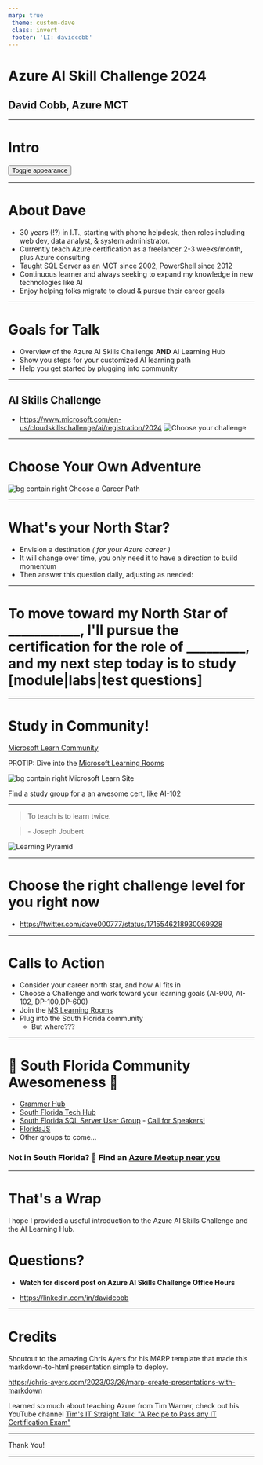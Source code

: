 ```yaml
---
marp: true
 theme: custom-dave
 class: invert
 footer: 'LI: davidcobb'
---
```


# Azure AI Skill Challenge 2024

## David Cobb, Azure MCT




---

# Intro

<button onclick="document.querySelectorAll('section').forEach((e) => e.classList.toggle('invert'))">Toggle appearance</button>

---

# About Dave
- 30 years (!?) in I.T., starting with phone helpdesk, then roles including web dev, data analyst, & system administrator.
- Currently teach Azure certification as a freelancer 2-3 weeks/month, plus Azure consulting
- Taught SQL Server as an MCT since 2002, PowerShell since 2012 
- Continuous learner and always seeking to expand my knowledge in new technologies like AI
- Enjoy helping folks migrate to cloud & pursue their career goals

---

# Goals for Talk

- Overview of the Azure AI Skills Challenge
**AND** AI Learning Hub 
- Show you steps for your customized AI learning path
- Help you get started by plugging into community

---

## AI Skills Challenge

- https://www.microsoft.com/en-us/cloudskillschallenge/ai/registration/2024
![Choose your challenge](img/4challenge.png)

---

# Choose Your Own Adventure 

![bg contain right Choose a Career Path](img/ms-learn-roles.png)

---

# What's your North Star?

- Envision a destination *( for your Azure career )*
- It will change over time, you only need it to have a direction to build momentum
- Then answer this question daily, adjusting as needed:

---

# To move toward my North Star of ___________, I'll pursue the certification for the role of _________, and my next step today is to study __[module|labs|test questions]__

---


# Study in Community!

[Microsoft Learn Community](https://learn.microsoft.com/en-us/training/learn-community)


PROTIP: Dive into the [Microsoft Learning Rooms](https://techcommunity.microsoft.com/t5/custom/page/page-id/learn)

![bg contain right Microsoft Learn Site](img/mslearn.png)

Find a study group for a an awesome cert, like AI-102

---



> To teach is to learn twice.

> \- Joseph Joubert

![Learning Pyramid](img/learning-pyramid-ntl.png)

---

# Choose the right challenge level for you right now
- https://twitter.com/dave000777/status/1715546218930069928

---


# Calls to Action 

- Consider your career north star, and how AI fits in
- Choose a Challenge and work toward your learning goals (AI-900, AI-102, DP-100,DP-600)
- Join the [MS Learning Rooms](https://techcommunity.microsoft.com/t5/custom/page/page-id/learn)
- Plug into the South Florida community
  - But where???
  
---

# 🌴 South Florida Community Awesomeness 🌴

- [Grammer Hub](https://grammerhub.org)
- [South Florida Tech Hub](https://techhubsouthflorida.org/meetups/)
- [South Florida SQL Server User Group](https://www.meetup.com/sfssug/) - [Call for Speakers!](https://sessionize.com/sfssug-call-for-speakers/)
- [FloridaJS](https://www.meetup.com/floridajs/)
- Other groups to come...

### Not in South Florida? 🌴 Find an [Azure Meetup near you](https://www.meetup.com/topics/azure/)

---
# That's a Wrap

I hope I provided a useful introduction to the Azure AI Skills Challenge and the AI Learning Hub.

# Questions?

- **Watch for discord post on Azure AI Skills Challenge Office Hours**

- https://linkedin.com/in/davidcobb

---


# Credits

Shoutout to the amazing Chris Ayers for his MARP template that made this markdown-to-html presentation simple to deploy.

https://chris-ayers.com/2023/03/26/marp-create-presentations-with-markdown

Learned so much about teaching Azure from Tim Warner, check out his YouTube channel
[Tim's IT Straight Talk: "A Recipe to Pass any IT Certification Exam"](https://www.youtube.com/watch?v=wpPZY_KrRLo)

---

Thank You!

---